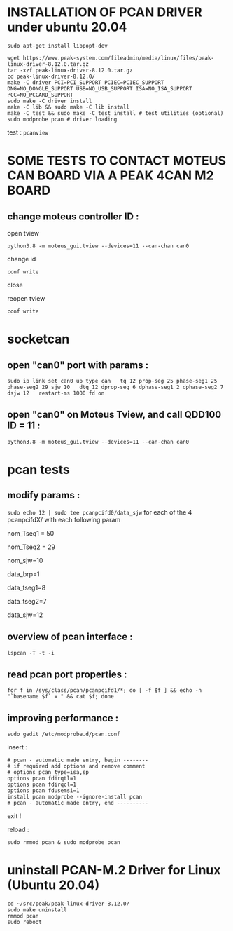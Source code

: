# INSTALLATION OF PCAN DRIVER under ubuntu 20.04

```
sudo apt-get install libpopt-dev

wget https://www.peak-system.com/fileadmin/media/linux/files/peak-linux-driver-8.12.0.tar.gz
tar -xzf peak-linux-driver-8.12.0.tar.gz
cd peak-linux-driver-8.12.0/
make -C driver PCI=PCI_SUPPORT PCIEC=PCIEC_SUPPORT DNG=NO_DONGLE_SUPPORT USB=NO_USB_SUPPORT ISA=NO_ISA_SUPPORT PCC=NO_PCCARD_SUPPORT
sudo make -C driver install
make -C lib && sudo make -C lib install
make -C test && sudo make -C test install # test utilities (optional)
sudo modprobe pcan # driver loading
```

test : ```pcanview```


# SOME TESTS TO CONTACT MOTEUS CAN BOARD VIA A PEAK 4CAN M2 BOARD

change moteus controller ID :
-------------------------------

open tview

```python3.8 -m moteus_gui.tview --devices=11 --can-chan can0```


change id

``` conf write  ```

close

reopen tview

``` conf write  ```

# socketcan

open "can0" port with params :
------------------------------
```
sudo ip link set can0 up type can   tq 12 prop-seg 25 phase-seg1 25 phase-seg2 29 sjw 10   dtq 12 dprop-seg 6 dphase-seg1 2 dphase-seg2 7 dsjw 12   restart-ms 1000 fd on
```

open "can0" on Moteus Tview, and call QDD100 ID = 11 :
------------------------------------------------------
```python3.8 -m moteus_gui.tview --devices=11 --can-chan can0```


# pcan tests

modify params :
---------------
``` sudo echo 12 | sudo tee pcanpcifd0/data_sjw ```
for each of the 4 pcanpcifdX/  with each following param


nom_Tseq1 = 50


nom_Tseq2 = 29


nom_sjw=10


data_brp=1


data_tseg1=8


data_tseg2=7


data_sjw=12

overview of pcan interface :
----------------------------
```lspcan -T -t -i```

read pcan port properties :
---------------------------
```for f in /sys/class/pcan/pcanpcifd1/*; do [ -f $f ] && echo -n "`basename $f` = " && cat $f; done```

improving performance :
-----------------------
```sudo gedit /etc/modprobe.d/pcan.conf```

insert :
```
# pcan - automatic made entry, begin --------
# if required add options and remove comment
# options pcan type=isa,sp
options pcan fdirqtl=1
options pcan fdirqcl=1
options pcan fdusemsi=1
install pcan modprobe --ignore-install pcan
# pcan - automatic made entry, end ----------
```
exit !

reload :

```
sudo rmmod pcan & sudo modprobe pcan
```

# uninstall PCAN-M.2 Driver for Linux (Ubuntu 20.04)
```
cd ~/src/peak/peak-linux-driver-8.12.0/ 
sudo make uninstall
rmmod pcan
sudo reboot
```

